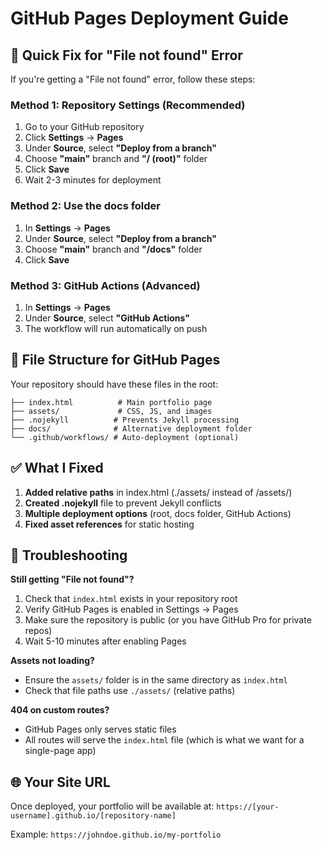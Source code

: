 # GitHub Pages Deployment Guide

## 🚨 Quick Fix for "File not found" Error

If you're getting a "File not found" error, follow these steps:

### Method 1: Repository Settings (Recommended)
1. Go to your GitHub repository
2. Click **Settings** → **Pages**
3. Under **Source**, select **"Deploy from a branch"**
4. Choose **"main"** branch and **"/ (root)"** folder
5. Click **Save**
6. Wait 2-3 minutes for deployment

### Method 2: Use the docs folder
1. In **Settings** → **Pages**
2. Under **Source**, select **"Deploy from a branch"**
3. Choose **"main"** branch and **"/docs"** folder
4. Click **Save**

### Method 3: GitHub Actions (Advanced)
1. In **Settings** → **Pages**
2. Under **Source**, select **"GitHub Actions"**
3. The workflow will run automatically on push

## 📁 File Structure for GitHub Pages

Your repository should have these files in the root:
```
├── index.html          # Main portfolio page
├── assets/             # CSS, JS, and images
├── .nojekyll          # Prevents Jekyll processing
├── docs/              # Alternative deployment folder
└── .github/workflows/ # Auto-deployment (optional)
```

## ✅ What I Fixed

1. **Added relative paths** in index.html (./assets/ instead of /assets/)
2. **Created .nojekyll** file to prevent Jekyll conflicts
3. **Multiple deployment options** (root, docs folder, GitHub Actions)
4. **Fixed asset references** for static hosting

## 🔧 Troubleshooting

**Still getting "File not found"?**
1. Check that `index.html` exists in your repository root
2. Verify GitHub Pages is enabled in Settings → Pages
3. Make sure the repository is public (or you have GitHub Pro for private repos)
4. Wait 5-10 minutes after enabling Pages

**Assets not loading?**
- Ensure the `assets/` folder is in the same directory as `index.html`
- Check that file paths use `./assets/` (relative paths)

**404 on custom routes?**
- GitHub Pages only serves static files
- All routes will serve the `index.html` file (which is what we want for a single-page app)

## 🌐 Your Site URL

Once deployed, your portfolio will be available at:
`https://[your-username].github.io/[repository-name]`

Example: `https://johndoe.github.io/my-portfolio`